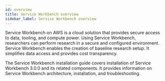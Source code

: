 ```yaml
---
id: overview
title: Service Workbench overview
sidebar_label: Service Workbench overview
---
```


Service Workbench on AWS is a cloud solution that provides secure access to data, tooling, and compute power. Using Service Workbench, researchers can perform research in a secure and configured environment. Service Workbench enables the creation of baseline research setup. It simplifies data access and provides cost transparency.

The Service Workbench installation guide covers installation of Service Workbench 3.0.0 and its related components. It provides information on Service Workbench architecture, installation, and troubleshooting.